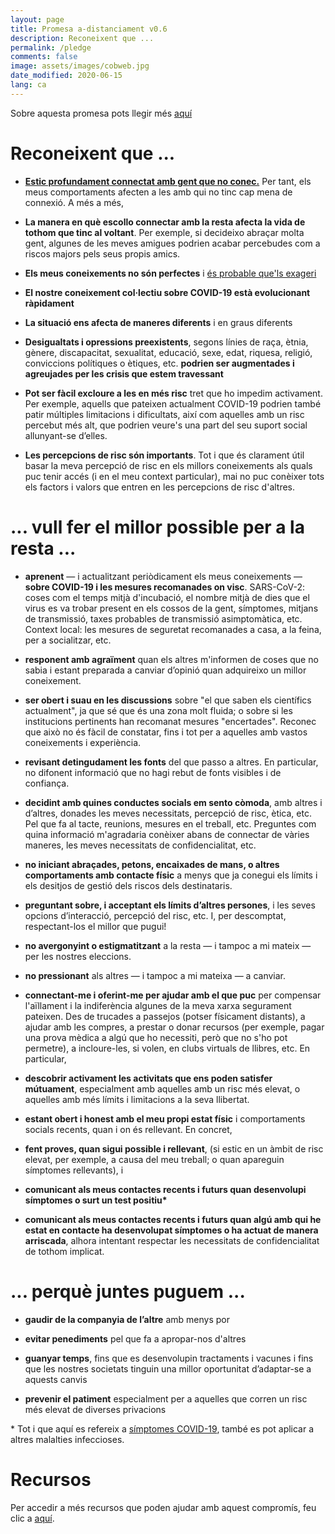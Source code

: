 ```yaml
---
layout: page
title: Promesa a-distanciament v0.6
description: Reconeixent que ...
permalink: /pledge
comments: false
image: assets/images/cobweb.jpg
date_modified: 2020-06-15
lang: ca
---
```


<span class="small mark">Sobre aquesta promesa pots llegir més [aquí]({{site.baseurl}}/about)</span>

# Reconeixent que ...


*   [**Estic profundament connectat amb gent que no conec.**](https://youtu.be/X0mHf3oSUdU) Per tant, els meus comportaments afecten a les amb qui no tinc cap mena de connexió. A més a més,

* **La manera en què escollo connectar amb la resta afecta la vida de tothom que tinc al voltant**. <span class="spoiler">Per exemple, si decideixo abraçar molta gent, algunes de les meves amigues podrien acabar percebudes com a riscos majors pels seus propis amics.</span>
    
* **Els meus coneixements no són perfectes** i [és probable que'ls exageri](https://www.wikiwand.com/ca/Efecte_Dunning-Kruger)

* **El nostre coneixement col·lectiu sobre COVID-19 està evolucionant ràpidament**

* **La situació ens afecta de maneres diferents** i en graus diferents

* **Desigualtats i opressions preexistents**, segons línies de raça, ètnia, gènere, discapacitat, sexualitat, educació, sexe, edat, riquesa, religió, conviccions polítiques o ètiques, etc. **podrien ser augmentades i agreujades per les crisis que estem travessant**

* **Pot ser fàcil excloure a les en més risc** <span class = "spoiler">tret que ho impedim activament. Per exemple, aquells que pateixen actualment COVID-19 podrien també patir múltiples limitacions i dificultats, així com aquelles amb un risc percebut més alt, que podrien veure's una part del seu suport social allunyant-se d’elles.</span>

* **Les percepcions de risc són importants**. <span class = "spoiler">Tot i que és clarament útil basar la meva percepció de risc en els millors coneixements als quals puc tenir accés (i en el meu context particular), mai no puc conèixer tots els factors i valors que entren en les percepcions de risc d'altres.</span>

# ... vull fer el millor possible per a la resta ...


* **aprenent** — i actualitzant periòdicament els meus coneixements — **sobre COVID-19 i les mesures recomanades on visc**. <span class="spoiler">SARS-CoV-2: coses com el temps mitjà d'incubació, el nombre mitjà de dies que el virus es va trobar present en els cossos de la gent, símptomes, mitjans de transmissió, taxes probables de transmissió asimptomàtica, etc. Context local: les mesures de seguretat recomanades a casa, a la feina, per a socialitzar, etc.</span>

* **responent amb agraïment** quan els altres m'informen de coses que no sabia i estant preparada a canviar d’opinió quan adquireixo un millor coneixement.

* **ser obert i suau en les discussions** <span class="spoiler">sobre "el que saben els científics actualment", ja que sé que és una zona molt fluida; o sobre si les institucions pertinents han recomanat mesures "encertades". Reconec que això no és fàcil de constatar, fins i tot per a aquelles amb vastos coneixements i experiència.</span>

* **revisant detingudament les fonts** del que passo a altres. <span class="spoiler">En particular, no difonent informació que no hagi rebut de fonts visibles i de confiança.</span>

* **decidint amb quines conductes socials em sento còmoda**, amb altres i d’altres, donades les meves necessitats, percepció de risc, ètica, etc. <span class="spoiler"> Pel que fa al tacte, reunions, mesures en el treball, etc. Preguntes com quina informació m'agradaria conèixer abans de connectar de vàries maneres, les meves necessitats de confidencialitat, etc.</span>

* **no iniciant abraçades, petons, encaixades de mans, o altres comportaments amb contacte físic** a menys que ja conegui els límits i els desitjos de gestió dels riscos dels destinataris.

* **preguntant sobre, i acceptant els límits d’altres persones**, i les seves opcions d’interacció, percepció del risc, etc. I, per descomptat, respectant-los el millor que pugui!

* **no avergonyint o estigmatitzant** a la resta — i tampoc a mi mateix — per les nostres eleccions.

* **no pressionant** als altres — i tampoc a mi mateixa — a canviar.

* **connectant-me i oferint-me per ajudar amb el que puc** per compensar l'aïllament i la indiferència algunes de la meva xarxa segurament pateixen. <span class="spoiler">Des de trucades a passejos (potser físicament distants), a ajudar amb les compres, a prestar o donar recursos (per exemple, pagar una prova mèdica a algú que ho necessiti, però que no s'ho pot permetre), a incloure-les, si volen, en clubs virtuals de llibres, etc. </span>En particular,

* **descobrir activament les activitats que ens poden satisfer mútuament**, especialment amb aquelles amb un risc més elevat, o aquelles amb més límits i limitacions a la seva llibertat.

* **estant obert i honest amb el meu propi estat físic** i comportaments socials recents, quan i on és rellevant. En concret,

* **fent proves, quan sigui possible i rellevant**, (si estic en un àmbit de risc elevat, per exemple, a causa del meu treball; o quan apareguin símptomes rellevants), i

* **comunicant als meus contactes recents i futurs quan desenvolupi símptomes o surt un test positiu\***

* **comunicant als meus contactes recents i futurs quan algú amb qui he estat en contacte ha desenvolupat símptomes o ha actuat de manera arriscada**<span class="spoiler">, alhora intentant respectar les necessitats de confidencialitat de tothom implicat.</span>

# ... perquè juntes puguem ...

* **gaudir de la companyia de l’altre** amb menys por

* **evitar penediments** pel que fa a apropar-nos d'altres

* **guanyar temps**, fins que es desenvolupin tractaments i vacunes i fins que les nostres societats tinguin una millor oportunitat d’adaptar-se a aquests canvis

* **prevenir el patiment** especialment per a aquelles que corren un risc més elevat de diverses privacions


\* Tot i que aquí es refereix a [símptomes COVID-19](https://www.who.int/health-topics/coronavirus#tab=tab_3), també es pot aplicar a altres malalties infeccioses.

# Recursos

Per accedir a més recursos que poden ajudar amb aquest compromís, feu clic a [aquí]({{site.baseurl}}/recursos).